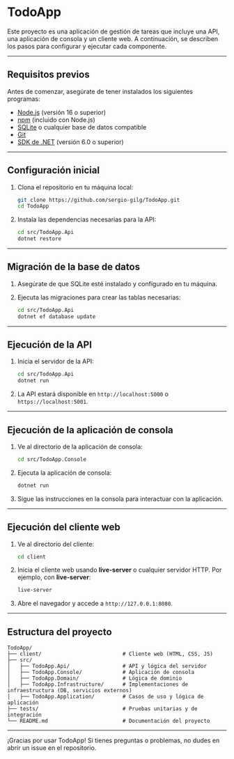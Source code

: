 # TodoApp

Este proyecto es una aplicación de gestión de tareas que incluye una API, una aplicación de consola y un cliente web. A continuación, se describen los pasos para configurar y ejecutar cada componente.

---

## Requisitos previos

Antes de comenzar, asegúrate de tener instalados los siguientes programas:

- [Node.js](https://nodejs.org/) (versión 16 o superior)
- [npm](https://www.npmjs.com/) (incluido con Node.js)
- [SQLite](https://sqlite.org/) o cualquier base de datos compatible
- [Git](https://git-scm.com/)
- [SDK de .NET](https://dotnet.microsoft.com/) (versión 6.0 o superior)

---

## Configuración inicial

1. Clona el repositorio en tu máquina local:

   ```bash
   git clone https://github.com/sergio-gilg/TodoApp.git
   cd TodoApp
   ```

2. Instala las dependencias necesarias para la API:

   ```bash
   cd src/TodoApp.Api
   dotnet restore
   ```

---

## Migración de la base de datos

1. Asegúrate de que SQLite esté instalado y configurado en tu máquina.
2. Ejecuta las migraciones para crear las tablas necesarias:

   ```bash
   cd src/TodoApp.Api
   dotnet ef database update
   ```

---

## Ejecución de la API

1. Inicia el servidor de la API:

   ```bash
   cd src/TodoApp.Api
   dotnet run
   ```

2. La API estará disponible en `http://localhost:5000` o `https://localhost:5001`.

---

## Ejecución de la aplicación de consola

1. Ve al directorio de la aplicación de consola:

   ```bash
   cd src/TodoApp.Console
   ```

2. Ejecuta la aplicación de consola:

   ```bash
   dotnet run
   ```

3. Sigue las instrucciones en la consola para interactuar con la aplicación.

---

## Ejecución del cliente web

1. Ve al directorio del cliente:

   ```bash
   cd client
   ```

2. Inicia el cliente web usando **live-server** o cualquier servidor HTTP. Por ejemplo, con **live-server**:

   ```bash
   live-server
   ```

3. Abre el navegador y accede a `http://127.0.0.1:8080`.

---

## Estructura del proyecto

```plaintext
TodoApp/
├── client/                          # Cliente web (HTML, CSS, JS)
├── src/
│   ├── TodoApp.Api/                 # API y lógica del servidor
│   ├── TodoApp.Console/             # Aplicación de consola
│   ├── TodoApp.Domain/              # Lógica de dominio
│   ├── TodoApp.Infrastructure/      # Implementaciones de infraestructura (DB, servicios externos)
│   ├── TodoApp.Application/         # Casos de uso y lógica de aplicación
├── tests/                           # Pruebas unitarias y de integración
└── README.md                        # Documentación del proyecto
```

---

¡Gracias por usar TodoApp! Si tienes preguntas o problemas, no dudes en abrir un issue en el repositorio.
